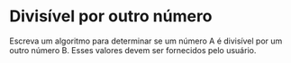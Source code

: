 # Divisível por outro número
Escreva um algoritmo para determinar se um número A é divisível por um outro número B. Esses valores devem ser fornecidos pelo usuário.
